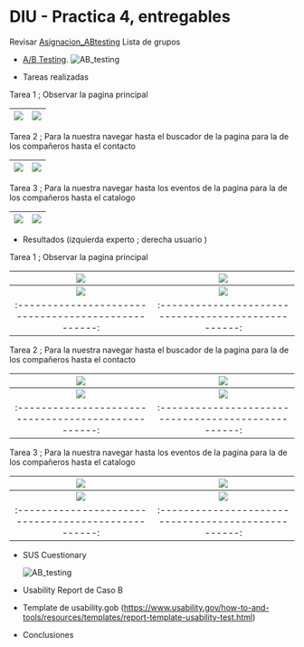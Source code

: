 # DIU - Practica 4, entregables


Revisar [Asignacion_ABtesting](https://github.com/mgea/DIU/blob/master/P4/Asignacion_ABtesting.pdf)
Lista de grupos 

* [A/B Testing](Cuestionario%20SUS%20DIU%20(1).xlsx). 
![AB_testing](AB_testing.png)

* Tareas realizadas
  
Tarea 1 ; Observar la pagina principal

| ![](img/principal_a.png) | ![](img/principal_lib.png) |
|:--------------------------------------------------:|:--------------------------------------------------:|

Tarea 2 ; Para la nuestra navegar hasta el buscador de la pagina para la de los compañeros hasta el contacto

| ![](img/buscar_a.png) | ![](img/contacto_a.png) |
|:--------------------------------------------------:|:--------------------------------------------------:|

Tarea 3 ; Para la nuestra navegar hasta los eventos de la pagina para la de los compañeros hasta el catalogo

| ![](img/eventos_a.png) | ![](img/catalogo_b.png) |
|:--------------------------------------------------:|:--------------------------------------------------:|

* Resultados (izquierda experto ; derecha usuario )

Tarea 1 ; Observar la pagina principal

| ![](img/4.png) | ![](img/principal_lib.png) |
|:--------------------------------------------------:|:--------------------------------------------------:|
| ![](img/5.png)| ![](img/principal_lib.png) |
|:--------------------------------------------------:|:--------------------------------------------------:|

Tarea 2 ; Para la nuestra navegar hasta el buscador de la pagina para la de los compañeros hasta el contacto

| ![](img/3.png) | ![](img/contacto_a.png) |
|:--------------------------------------------------:|:--------------------------------------------------:|
| ![](img/2.png) | ![](img/contacto_a.png) |
|:--------------------------------------------------:|:--------------------------------------------------:|

Tarea 3 ; Para la nuestra navegar hasta los eventos de la pagina para la de los compañeros hasta el catalogo

| ![](img/1.png) | ![](img/catalogo_b.png) |
|:--------------------------------------------------:|:--------------------------------------------------:|
| ![](img/6.png)| ![](img/catalogo_b.png) |
|:--------------------------------------------------:|:--------------------------------------------------:|

* SUS Cuestionary

  ![AB_testing](test_AB_propia.png)
  
* Usability Report de Caso B
* Template de usability.gob (https://www.usability.gov/how-to-and-tools/resources/templates/report-template-usability-test.html) 

* Conclusiones
